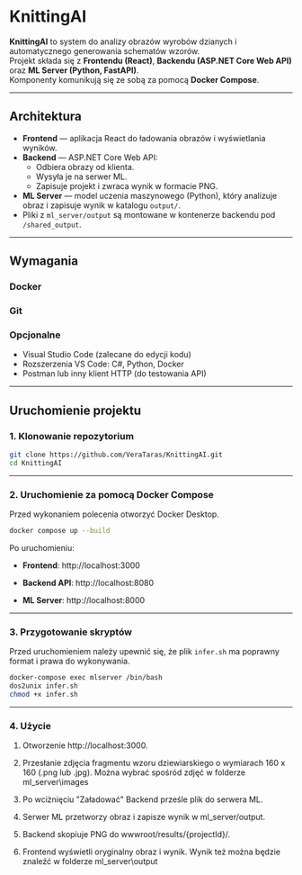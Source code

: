 ﻿# KnittingAI

**KnittingAI** to system do analizy obrazów wyrobów dzianych i automatycznego generowania schematów wzorów.  
Projekt składa się z **Frontendu (React)**, **Backendu (ASP.NET Core Web API)** oraz **ML Server (Python, FastAPI)**.  
Komponenty komunikują się ze sobą za pomocą **Docker Compose**.

---

## Architektura

- **Frontend** — aplikacja React do ładowania obrazów i wyświetlania wyników.  
- **Backend** — ASP.NET Core Web API:
  - Odbiera obrazy od klienta.
  - Wysyła je na serwer ML.
  - Zapisuje projekt i zwraca wynik w formacie PNG.  
- **ML Server** — model uczenia maszynowego (Python), który analizuje obraz i zapisuje wynik w katalogu `output/`.  
- Pliki z `ml_server/output` są montowane w kontenerze backendu pod `/shared_output`.

---

## Wymagania
### Docker

### Git

### Opcjonalne
- Visual Studio Code (zalecane do edycji kodu)
- Rozszerzenia VS Code: C#, Python, Docker
- Postman lub inny klient HTTP (do testowania API)

---

## Uruchomienie projektu

### 1. Klonowanie repozytorium
```bash
git clone https://github.com/VeraTaras/KnittingAI.git
cd KnittingAI
```

---

### 2. Uruchomienie za pomocą Docker Compose
Przed wykonaniem polecenia otworzyć Docker Desktop.
```bash
docker compose up --build
```

Po uruchomieniu:

- **Frontend**: http://localhost:3000

- **Backend API**: http://localhost:8080

- **ML Server**: http://localhost:8000

---

### 3. Przygotowanie skryptów

Przed uruchomieniem należy upewnić się, że plik `infer.sh` ma poprawny format i prawa do wykonywania.  

```bash
docker-compose exec mlserver /bin/bash 
dos2unix infer.sh
chmod +x infer.sh
```
---

### 4. Użycie
1. Otworzenie http://localhost:3000.

2. Przesłanie zdjęcia fragmentu wzoru dziewiarskiego o wymiarach 160 x 160 (.png lub .jpg). Można wybrać spośród zdjęć w folderze ml_server\images

3. Po wciżnięciu "Załadować" Backend  prześle plik do serwera ML.

4. Serwer ML przetworzy obraz i zapisze wynik w ml_server/output.

5. Backend skopiuje PNG do wwwroot/results/{projectId}/.

6. Frontend wyświetli oryginalny obraz i wynik. Wynik też można będzie znaleźć w folderze ml_server\output


